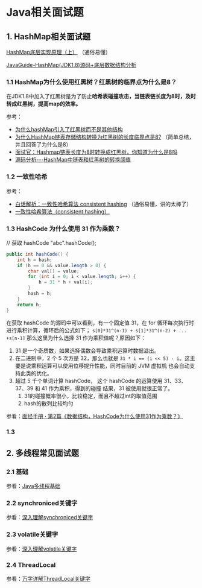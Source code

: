 # Java相关面试题

## 1. HashMap相关面试题

[HashMap底层实现原理（上）](https://zhuanlan.zhihu.com/p/28501879) （通俗易懂）

[JavaGuide-HashMap(JDK1.8)源码+底层数据结构分析](https://snailclimb.gitee.io/javaguide/#/docs/java/collection/HashMap(JDK1.8)%E6%BA%90%E7%A0%81+%E5%BA%95%E5%B1%82%E6%95%B0%E6%8D%AE%E7%BB%93%E6%9E%84%E5%88%86%E6%9E%90) 

### 1.1 HashMap为什么使用红黑树？红黑树的临界点为什么是8？

在JDK1.8中加入了红黑树是为了防止**哈希表碰撞攻击，当链表链长度为8时，及时转成红黑树，提高map的效率。**

参考：

- [为什么hashMap引入了红黑树而不是其他结构](https://www.cnblogs.com/wq-9/articles/14202773.html)
- [为什么HashMap链表存储结构转换为红黑树的长度临界点是8?](https://www.sunjianbo.com/why-threshold-is-8/)  （简单总结，并且回答了为什么是8）
- [面试官：Hashmap链表长度为8时转换成红黑树，你知道为什么是8吗](https://blog.csdn.net/kyle_wu_/article/details/113578055)
- [源码分析---HashMap中链表和红黑树的转换阈值](https://blog.csdn.net/cg2258911936/article/details/103402684)

### 1.2 一致性哈希

参考：

- [白话解析：一致性哈希算法 consistent hashing](https://www.zsythink.net/archives/1182) （通俗易懂，讲的太棒了）
- [一致性哈希算法（consistent hashing）](https://zhuanlan.zhihu.com/p/129049724) 

### 1.3 HashCode 为什么使用 31 作为乘数？

// 获取 hashCode "abc".hashCode();

```java
public int hashCode() {
	int h = hash;
	if (h == 0 && value.length > 0) {
		char val[] = value;
        for (int i = 0; i < value.length; i++) {
            h = 31 * h + val[i];
        }
        hash = h;
	}
	return h;
}
```

在获取 hashCode 的源码中可以看到，有一个固定值 31，在 for 循环每次执行时进行乘积计算，循环后的公式如下； `s[0]*31^(n-1) + s[1]*31^(n-2) + ... +s[n-1]` 那么这里为什么选择 31 作为乘积值呢？原因如下：

1. 31 是一个奇质数，如果选择偶数会导致乘积运算时数据溢出。
2. 在二进制中，2 个 5 次方是 32，那么也就是 `31 * i == (i << 5) - i`。这主要是说乘积运算可以使用位移提升性能，同时目前的 JVM 虚拟机 也会自动支持此类的优化。
3. 超过 5 千个单词计算 hashCode， 这个 hashCode 的运算使用 31、33、37、39 和 41 作为乘积，得到的碰撞 结果，31 被使用就很正常了。
   1. 31的碰撞概率很小，比较稳定，而且不超过int的取值范围
   2. hash的散列比较均匀

参看：[面经手册 · 第2篇《数据结构，HashCode为什么使用31作为乘数？》](https://bugstack.cn/interview/2020/08/04/%E9%9D%A2%E7%BB%8F%E6%89%8B%E5%86%8C-%E7%AC%AC2%E7%AF%87-%E6%95%B0%E6%8D%AE%E7%BB%93%E6%9E%84-HashCode%E4%B8%BA%E4%BB%80%E4%B9%88%E4%BD%BF%E7%94%A831%E4%BD%9C%E4%B8%BA%E4%B9%98%E6%95%B0.html)

### 1.3





## 2. 多线程常见面试题

### 2.1 基础

参看：[Java多线程基础](https://duktig.cn/archives/31/)

### 2.2 synchroniced关键字

参看：[深入理解synchroniced关键字](https://duktig.cn/archives/42/)

### 2.3 volatile关键字

参看：[深入理解volatile关键字](https://duktig.cn/archives/46/)

### 2.4 ThreadLocal

参看：[万字详解ThreadLocal关键字](https://snailclimb.gitee.io/javaguide/#/docs/java/multi-thread/%E4%B8%87%E5%AD%97%E8%AF%A6%E8%A7%A3ThreadLocal%E5%85%B3%E9%94%AE%E5%AD%97)

